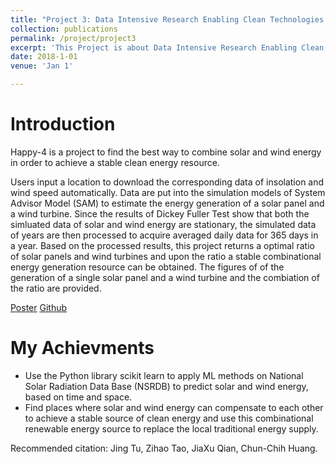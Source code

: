 ```yaml
---
title: "Project 3: Data Intensive Research Enabling Clean Technologies Program"
collection: publications
permalink: /project/project3
excerpt: 'This Project is about Data Intensive Research Enabling Clean Technologies Program.'
date: 2018-1-01
venue: 'Jan 1'

---
```

Introduction
======
Happy-4 is a project to find the best way to combine solar and wind energy in order to achieve a stable clean energy resource.

Users input a location to download the corresponding data of insolation and wind speed automatically. Data are put into the simulation models of System Advisor Model (SAM) to estimate the energy generation of a solar panel and a wind turbine. Since the results of Dickey Fuller Test show that both the simluated data of solar and wind energy are stationary, the simulated data of years are then processed to acquire averaged daily data for 365 days in a year. Based on the processed results, this project returns a optimal ratio of solar panels and wind turbines and upon the ratio a stable combinational energy generation resource can be obtained. The figures of of the generation of a single solar panel and a wind turbine and the combiation of the ratio are provided.

[Poster](https://tutu1995.github.io/files/Poster2.pdf)
[Github](https://github.com/cchvv/Project-Happy-4)

My Achievments
======
* Use the Python library scikit learn to apply ML methods on National Solar Radiation Data Base (NSRDB) to predict solar and wind energy, based on time and space.
* Find places where solar and wind energy can compensate to each other to achieve a stable source of clean energy and use this combinational renewable energy source to replace the local traditional energy supply.



Recommended citation: Jing Tu, Zihao Tao, JiaXu Qian, Chun-Chih Huang.
